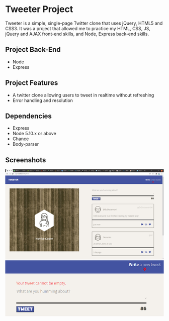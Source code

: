 # Tweeter Project

Tweeter is a simple, single-page Twitter clone that uses jQuery, HTML5 and CSS3. It was a project that allowed me to practice my  HTML, CSS, JS, jQuery and AJAX front-end skills, and Node, Express back-end skills.

## Project Back-End

- Node
- Express

## Project Features

- A twitter clone allowing users to tweet in realtime without refreshing
- Error handling and resolution

## Dependencies

- Express
- Node 5.10.x or above
- Chance
- Body-parser

## Screenshots

!["Screenshot of main page"](https://github.com/TCole79/tweeter/blob/master/docs/Main-window-with-tweets.png?raw=true)
!["Screenshot of error checking"](https://github.com/TCole79/tweeter/blob/master/docs/Empty-tweet-error-message.png?raw=true)
